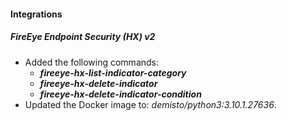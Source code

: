 
#### Integrations
##### FireEye Endpoint Security (HX) v2
- Added the following commands:
   - ***fireeye-hx-list-indicator-category***
   - ***fireeye-hx-delete-indicator***
   - ***fireeye-hx-delete-indicator-condition***
- Updated the Docker image to: *demisto/python3:3.10.1.27636*. 
